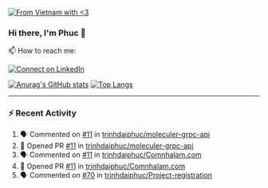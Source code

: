 [![From Vietnam with <3](https://raw.githubusercontent.com/webuild-community/badge/master/svg/love.svg)](https://webuild.community)

### Hi there, I'm Phuc 👋

📫 How to reach me:

[![Connect on LinkedIn](https://img.shields.io/badge/--linkedin?label=LinkedIn&logo=LinkedIn&style=social)](https://www.linkedin.com/in/trinh-dai-phuc/)


[![Anurag's GitHub stats](https://phuc-github-readme-stats.vercel.app/api?username=trinhdaiphuc&count_private=true&show_icons=true&theme=synthwave)](https://github.com/anuraghazra/github-readme-stats)
[![Top Langs](https://phuc-github-readme-stats.vercel.app/api/top-langs/?username=trinhdaiphuc&theme=synthwave&show_icons=true&layout=compact&langs_count=8&hide=html,css,scss,less,handlebars,ejs)](https://github.com/anuraghazra/github-readme-stats)


---

### :zap: Recent Activity

<!--START_SECTION:activity-->
1. 🗣 Commented on [#11](https://github.com/trinhdaiphuc/moleculer-grpc-api/pull/11#issuecomment-3060512724) in [trinhdaiphuc/moleculer-grpc-api](https://github.com/trinhdaiphuc/moleculer-grpc-api)
2. 💪 Opened PR [#11](https://github.com/trinhdaiphuc/moleculer-grpc-api/pull/11) in [trinhdaiphuc/moleculer-grpc-api](https://github.com/trinhdaiphuc/moleculer-grpc-api)
3. 🗣 Commented on [#11](https://github.com/trinhdaiphuc/Comnhalam.com/pull/11#issuecomment-2993025827) in [trinhdaiphuc/Comnhalam.com](https://github.com/trinhdaiphuc/Comnhalam.com)
4. 💪 Opened PR [#11](https://github.com/trinhdaiphuc/Comnhalam.com/pull/11) in [trinhdaiphuc/Comnhalam.com](https://github.com/trinhdaiphuc/Comnhalam.com)
5. 🗣 Commented on [#70](https://github.com/trinhdaiphuc/Project-registration/pull/70#issuecomment-2983845241) in [trinhdaiphuc/Project-registration](https://github.com/trinhdaiphuc/Project-registration)
<!--END_SECTION:activity-->
